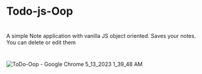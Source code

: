# Todo-js-Oop
#
A simple Note application with vanilla JS object oriented. Saves your notes. You can delete or edit them
#
![ToDo-Oop - Google Chrome 5_13_2023 1_39_48 AM](https://github.com/Mahdijabary2000/Todo-js-Oop/assets/125316110/af8d854e-10a5-40c6-9cc0-09ccf48fd537)
